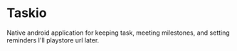 # Taskio
Native android application for keeping task, meeting milestones, and setting reminders
I'll playstore url later.
